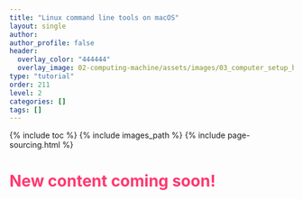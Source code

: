 ```yaml
---
title: "Linux command line tools on macOS"
layout: single
author:
author_profile: false
header:
  overlay_color: "444444"
  overlay_image: 02-computing-machine/assets/images/03_computer_setup_banner.png
type: "tutorial"
order: 211
level: 2
categories: []
tags: []
---
```


{% include toc %}
{% include images_path %}
{% include page-sourcing.html %}


# <span style="color: #ff3870;">New content coming soon!</span>
